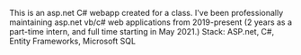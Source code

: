 This is an asp.net C# webapp created for a class.
I've been professionally maintaining asp.net vb/c# web applications from 2019-present (2 years as a part-time intern, and full time starting in May 2021.)
Stack:
ASP.net, C#, Entity Frameworks, Microsoft SQL
